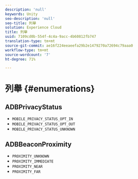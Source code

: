 ```yaml
---
description: 'null'
keywords: Unity
seo-description: 'null'
seo-title: 列舉
solution: Experience Cloud
title: 列舉
uuid: 7109cd0b-554f-4c4a-9acc-4b60812fb747
translation-type: tm+mt
source-git-commit: ae16f224eeaeefa29b2e1479270a72694c79aaa0
workflow-type: tm+mt
source-wordcount: '7'
ht-degree: 71%

---
```



# 列舉 {#enumerations}

## ADBPrivacyStatus

* `MOBILE_PRIVACY_STATUS_OPT_IN`
* `MOBILE_PRIVACY_STATUS_OPT_OUT`
* `MOBILE_PRIVACY_STATUS_UNKNOWN`

## ADBBeaconProximity

* `PROXIMITY_UNKNOWN`
* `PROXIMITY_IMMEDIATE`
* `PROXIMITY_NEAR`
* `PROXIMITY_FAR`


